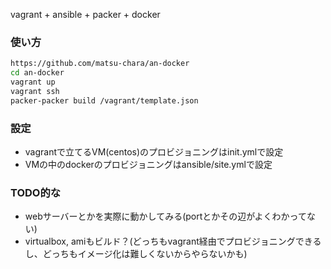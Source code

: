 vagrant + ansible + packer + docker

### 使い方

```sh
https://github.com/matsu-chara/an-docker
cd an-docker
vagrant up
vagrant ssh
packer-packer build /vagrant/template.json
```

### 設定

* vagrantで立てるVM(centos)のプロビジョニングはinit.ymlで設定
* VMの中のdockerのプロビジョニングはansible/site.ymlで設定

### TODO的な

* webサーバーとかを実際に動かしてみる(portとかその辺がよくわかってない)
* virtualbox, amiもビルド？(どっちもvagrant経由でプロビジョニングできるし、どっちもイメージ化は難しくないからやらないかも)
